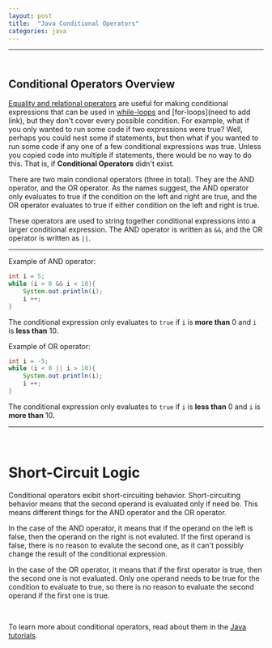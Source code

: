 ```yaml
---
layout: post
title:  "Java Conditional Operators"
categories: java
---
```

***
## <br/> Conditional Operators Overview

[Equality and relational operators](/java/2019/06/18/Java-Equality-and-Relational-Operators.html) are useful for making conditional expressions that can be used in [while-loops](/java/2019/06/18/While-Loops.html) and [for-loops](need to add link), but they don't cover every possible condition. For example, what if you only wanted to run some code if two expressions were true? Well, perhaps you could nest some if statements, but then what if you wanted to run some code if any one of a few conditional expressions was true. Unless you copied code into multiple if statements, there would be no way to do this. That is, if **Conditional Operators** didn't exist. 

There are two main condional operators (three in total). They are the AND operator, and the OR operator. As the names suggest, the AND operator only evaluates to true if the condition on the left and right are true, and the OR operator evaluates to true if either condition on the left and right is true.

These operators are used to string together conditional expressions into a larger conditional expression. The AND operator is written as `&&`, and the OR operator is written as `||`.

***

Example of AND operator:

```java
int i = 5;
while (i > 0 && i < 10){
    System.out.println(i);
    i ++;
}
```
The conditional expression only evaluates to `true` if `i` is **more than** 0 and `i` is **less than** 10.
<br/>

Example of OR operator:

```java
int i = -5;
while (i < 0 || i > 10){
    System.out.println(i);
    i ++;
}
```
The conditional expression only evaluates to `true` if `i` is **less than** 0 and `i` is **more than** 10.
<br/>

***

# <br/> Short-Circuit Logic

Conditional operators exibit short-circuiting behavior. Short-circuiting behavior means that the second operand is evaluated only if need be. This means different things for the AND operator and the OR operator. 

In the case of the AND operator, it means that if the operand on the left is false, then the operand on the right is not evaluted. If the first operand is false, there is no reason to evalute the second one, as it can't possibly change the result of the conditional expression.

In the case of the OR operator, it means that if the first operator is true, then the second one is not evaluated. Only one operand needs to be true for the condition to evaluate to true, so there is no reason to evaluate the second operand if the first one is true.

<br/>

To learn more about conditional operators, read about them in the [Java tutorials](https://docs.oracle.com/javase/tutorial/java/nutsandbolts/op2.html).


